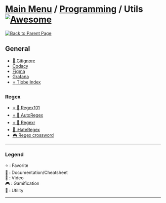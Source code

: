 # [Main Menu](../../README.md) / [Programming](../README.md) / Utils [![Awesome](https://awesome.re/badge-flat.svg)](https://awesome.re)

[![Back to Parent Page](https://img.shields.io/badge/-Back_to_Parent_Page-blue?style=for-the-badge)](../README.md)

## General
- [:wrench: Gitignore](https://github.com/github/gitignore)
- [Codacy](https://www.codacy.com/)
- [Figma](https://www.figma.com/)
- [Grafana](https://grafana.com/)
- [:star: Tiobe Index](https://www.tiobe.com/tiobe-index/)

### Regex
- [:star: :wrench: Regex101](https://regex101.com/)
- [:star: :wrench: AutoRegex](https://www.autoregex.xyz/)
- [:star: :wrench: Regexr](https://regexr.com)
- [:wrench: iHateRegex](https://ihateregex.io/)
- [:video_game: Regex crossword](https://jimbly.github.io/regex-crossword/)

---

### Legend
:star: : Favorite\
:book: : Documentation/Cheatsheet\
:movie_camera: : Video\
:video_game: : Gamification\
:wrench: : Utility

---
